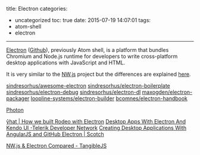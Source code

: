 title: Electron
categories:
  - uncategorized
toc: true
date: 2015-07-19 14:07:01
tags:
- atom-shell
- electron
---

[Electron](http://electron.atom.io/) ([Github](https://github.com/atom/electron)), previously Atom shell, is a platform that bundles Chromium and Node.js runtime for developers to write cross-platform desktop applications with JavaScript and HTML.

It is very similar to the [NW.js](http://nwjs.io/) project but the differences are explained [here](http://electron.atom.io/docs/latest/development/atom-shell-vs-node-webkit/).

[sindresorhus/awesome-electron](https://github.com/sindresorhus/awesome-electron)
[sindresorhus/electron-boilerplate](https://github.com/sindresorhus/electron-boilerplate)
[sindresorhus/electron-debug](https://github.com/sindresorhus/electron-debug)
[sindresorhus/electron-dl](https://github.com/sindresorhus/electron-dl)
[maxogden/electron-packager](https://github.com/maxogden/electron-packager)
[loopline-systems/electron-builder](https://github.com/loopline-systems/electron-builder)
[bcomnes/electron-handbook](https://github.com/bcomnes/electron-handbook)

[Photon](http://photonkit.com/)

[ŷhat | How we built Rodeo with Electron](http://blog.yhathq.com/posts/how-rodeo-works.html?utm_source=nodeweekly&utm_medium=email)
[Desktop Apps With Electron And Kendo UI -Telerik Developer Network](http://developer.telerik.com/featured/desktop-apps-with-electron-and-kendo-ui/)
[Creating Desktop Applications With AngularJS and GitHub Electron | Scotch](https://scotch.io/tutorials/creating-desktop-applications-with-angularjs-and-github-electron)

[NW.js & Electron Compared - TangibleJS](http://tangiblejs.com/posts/nw-js-electron-compared)
